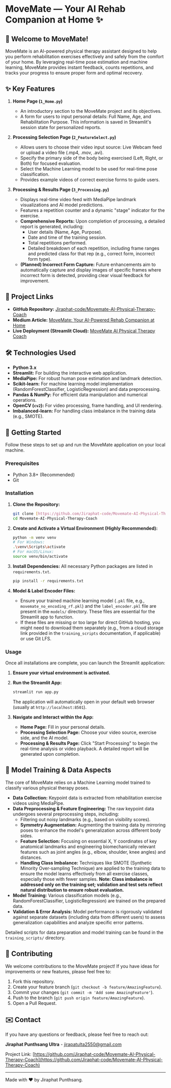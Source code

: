 # MoveMate — Your AI Rehab Companion at Home ✨

## 🚀 Welcome to MoveMate!

MoveMate is an AI-powered physical therapy assistant designed to help you perform rehabilitation exercises effectively and safely from the comfort of your home. By leveraging real-time pose estimation and machine learning, MoveMate provides instant feedback, counts repetitions, and tracks your progress to ensure proper form and optimal recovery.

## ✨ Key Features

1.  **Home Page (`1_Home.py`)**
    * An introductory section to the MoveMate project and its objectives.
    * A form for users to input personal details: Full Name, Age, and Rehabilitation Purpose. This information is saved in Streamlit's session state for personalized reports.

2.  **Processing Selection Page (`2_FeatureSelect.py`)**
    * Allows users to choose their video input source: Live Webcam feed or upload a video file (.mp4, .mov, .avi).
    * Specify the primary side of the body being exercised (Left, Right, or Both) for focused evaluation.
    * Select the Machine Learning model to be used for real-time pose classification.
    * Provides example videos of correct exercise forms to guide users.

3.  **Processing & Results Page (`3_Processing.py`)**
    * Displays real-time video feed with MediaPipe landmark visualizations and AI model predictions.
    * Features a repetition counter and a dynamic "stage" indicator for the exercise.
    * **Comprehensive Reports:** Upon completion of processing, a detailed report is generated, including:
        * User details (Name, Age, Purpose).
        * Date and time of the training session.
        * Total repetitions performed.
        * Detailed breakdown of each repetition, including frame ranges and predicted class for that rep (e.g., correct form, incorrect form type).
    * **(Planned) Incorrect Form Capture:** Future enhancements aim to automatically capture and display images of specific frames where incorrect form is detected, providing clear visual feedback for improvement.

## 🔗 Project Links

* **GitHub Repository:** [Jiraphat-code/Movemate-AI-Physical-Therapy-Coach](https://github.com/Jiraphat-code/Movemate-AI-Physical-Therapy-Coach)
* **Medium Article:** [MoveMate: Your AI-Powered Rehab Companion at Home](https://medium.com/@jiraphatpunthsang/movemate-your-ai-powered-rehab-companion-at-home-c5d39855642d)
* **Live Deployment (Streamlit Cloud):** [MoveMate AI Physical Therapy Coach](https://movemate-ai-physical-therapy-coach.streamlit.app/)

## 🛠️ Technologies Used

* **Python 3.x**
* **Streamlit:** For building the interactive web application.
* **MediaPipe:** For robust human pose estimation and landmark detection.
* **Scikit-learn:** For machine learning model implementation (RandomForestClassifier, LogisticRegression) and data preprocessing.
* **Pandas & NumPy:** For efficient data manipulation and numerical operations.
* **OpenCV (`cv2`):** For video processing, frame handling, and UI rendering.
* **Imbalanced-learn:** For handling class imbalance in the training data (e.g., SMOTE).

## 🚀 Getting Started

Follow these steps to set up and run the MoveMate application on your local machine.

### Prerequisites

* Python 3.8+ (Recommended)
* Git

### Installation

1.  **Clone the Repository:**
    ```bash
    git clone [https://github.com/Jiraphat-code/Movemate-AI-Physical-Therapy-Coach.git](https://github.com/Jiraphat-code/Movemate-AI-Physical-Therapy-Coach.git)
    cd Movemate-AI-Physical-Therapy-Coach
    ```

2.  **Create and Activate a Virtual Environment (Highly Recommended):**
    ```bash
    python -m venv venv
    # For Windows:
    .\venv\Scripts\activate
    # For macOS/Linux:
    source venv/bin/activate
    ```

3.  **Install Dependencies:**
    All necessary Python packages are listed in `requirements.txt`.
    ```bash
    pip install -r requirements.txt
    ```

4.  **Model & Label Encoder Files:**
    * Ensure your trained machine learning model (`.pkl` file, e.g., `movemate_no_encoding_rf.pkl`) and the `label_encoder.pkl` file are present in the `models/` directory. These files are essential for the Streamlit app to function.
    * If these files are missing or too large for direct GitHub hosting, you might need to download them separately (e.g., from a cloud storage link provided in the `training_scripts` documentation, if applicable) or use Git LFS.

### Usage

Once all installations are complete, you can launch the Streamlit application:

1.  **Ensure your virtual environment is activated.**
2.  **Run the Streamlit App:**
    ```bash
    streamlit run app.py
    ```
    The application will automatically open in your default web browser (usually at `http://localhost:8501`).

3.  **Navigate and Interact within the App:**
    * **Home Page:** Fill in your personal details.
    * **Processing Selection Page:** Choose your video source, exercise side, and the AI model.
    * **Processing & Results Page:** Click "Start Processing" to begin the real-time analysis or video playback. A detailed report will be generated upon completion.

## 🧠 Model Training & Data Aspects

The core of MoveMate relies on a Machine Learning model trained to classify various physical therapy poses.

* **Data Collection:** Keypoint data is extracted from rehabilitation exercise videos using MediaPipe.
* **Data Preprocessing & Feature Engineering:** The raw keypoint data undergoes several preprocessing steps, including:
    * Filtering out noisy landmarks (e.g., based on visibility scores).
    * **Symmetry Augmentation:** Augmenting the training data by mirroring poses to enhance the model's generalization across different body sides.
    * **Feature Selection:** Focusing on essential X, Y coordinates of key anatomical landmarks and engineering biomechanically relevant features such as joint angles (e.g., elbow, shoulder, knee angles) and distances.
    * **Handling Class Imbalance:** Techniques like SMOTE (Synthetic Minority Over-sampling Technique) are applied to the training data to ensure the model learns effectively from all exercise classes, especially those with fewer samples. **Note: Class imbalance is addressed only on the training set; validation and test sets reflect natural distribution to ensure robust evaluation.**
* **Model Training:** Various classification models (e.g., RandomForestClassifier, LogisticRegression) are trained on the prepared data.
* **Validation & Error Analysis:** Model performance is rigorously validated against separate datasets (including data from different users) to assess generalization capabilities and analyze specific error patterns.

Detailed scripts for data preparation and model training can be found in the `training_scripts/` directory.

## 🤝 Contributing

We welcome contributions to the MoveMate project! If you have ideas for improvements or new features, please feel free to:

1.  Fork this repository.
2.  Create your feature branch (`git checkout -b feature/AmazingFeature`).
3.  Commit your changes (`git commit -m 'Add some AmazingFeature'`).
4.  Push to the branch (`git push origin feature/AmazingFeature`).
5.  Open a Pull Request.

## ✉️ Contact

If you have any questions or feedback, please feel free to reach out:

**Jiraphat Punthsang Ultra** - jirapatulta2550@gmail.com

Project Link: [https://github.com/Jiraphat-code/Movemate-AI-Physical-Therapy-Coach](https://github.com/Jiraphat-code/Movemate-AI-Physical-Therapy-Coach)

---
Made with ❤️ by Jiraphat Punthsang.
